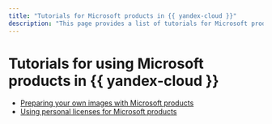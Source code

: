 ```yaml
---
title: "Tutorials for Microsoft products in {{ yandex-cloud }}"
description: "This page provides a list of tutorials for Microsoft products."
---
```


# Tutorials for using Microsoft products in {{ yandex-cloud }}



* [Preparing your own images with Microsoft products](../prepare-image.md)
* [Using personal licenses for Microsoft products](../byol.md)

